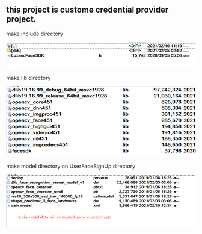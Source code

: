 ## this project is custome credential provider project.


make include directory
<p align="center">
  <img src="include_directory.png"> <br>
</p>

make lib directory
<p align="center">
  <img src="lib_directory.png"> <br>
</p>


make model directory on UserFaceSignUp directory

<p align="center">
  <img src="model_directory.png"> <br>
</p>
